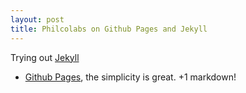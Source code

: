 ```yaml
---
layout: post
title: Philcolabs on Github Pages and Jekyll
---
```


Trying out [Jekyll](https://help.github.com/articles/using-jekyll-with-pages 'Jekyll Github Repo') 
+ [Github Pages](http://pages.github.com 'Github Pages'), the simplicity is great. +1 markdown!

